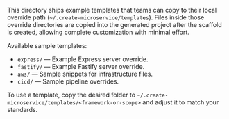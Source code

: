 This directory ships example templates that teams can copy to their local override path (`~/.create-microservice/templates`). Files inside those override directories are copied into the generated project after the scaffold is created, allowing complete customization with minimal effort.

Available sample templates:

- `express/` — Example Express server override.
- `fastify/` — Example Fastify server override.
- `aws/` — Sample snippets for infrastructure files.
- `cicd/` — Sample pipeline overrides.

To use a template, copy the desired folder to `~/.create-microservice/templates/<framework-or-scope>` and adjust it to match your standards.
